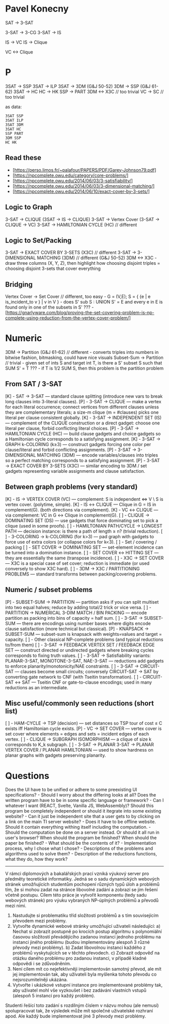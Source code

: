 
# Pavel Konecny

SAT -> 3-SAT

3-SAT -> 3-CG
3-SAT -> IS

IS -> VC
IS -> Clique

VC <-> Clique


# P


3SAT    -> SSP
3SAT    -> ILP
3SAT    -> 3DM      (G&J 50-52)
    3DM     -> SSP  (G&J 61-62)
3SAT    -> HC
    HC      -> HK
SSP     -> PART
3DM     <-> X3C // too trivial
VC      -> SC   // too trivial

as data:
```
3SAT SSP
3SAT ILP
3SAT 3DM
3SAT HC
SSP PART
3DM SSP
HC HK
```


## Read these
- [https://perso.limos.fr/~palafour/PAPERS/PDF/Garey-Johnson79.pdf]
- [https://npcomplete.owu.edu/category/core-problems/]
- [https://npcomplete.owu.edu/2014/06/03/3-satisfiability/]
- [https://npcomplete.owu.edu/2014/06/03/3-dimensional-matching/]
- [https://npcomplete.owu.edu/2014/06/10/exact-cover-by-3-sets/]

## Logic to Graph
3-SAT        -> CLIQUE          (3SAT -> IS -> CLIQUE)
3-SAT        -> Vertex Cover    (3-SAT -> CLIQUE -> VC)
3-SAT        -> HAMILTONIAN CYCLE (HC) // different

## Logic to Set/Packing
3-SAT        -> EXACT COVER BY 3-SETS (X3C) // different
3-SAT        -> 3-DIMENSIONAL MATCHING (3DM) // different (G&J 50-52)
3DM         <-> X3C 
    - draw three columns (X, Y, Z), then highlight how choosing disjoint triples = choosing disjoint 3-sets that cover everything

## Bridging
Vertex Cover    -> Set Cover // different, too easy
    - G = (V,E); S = { {e | e is_incident_to v } | v in V }
    - does S' sub S : UNION S' = E and every e in E is found only in one of the subsets in S' ???
    - [https://gnarlyware.com/blog/proving-the-set-covering-problem-is-np-complete-using-reduction-from-the-vertex-cover-problem/]


# Numeric
3DM             -> Partition (G&J 61-62) // different
    - converts triples into numbers in bitwise fashion, bitmasking, could have nice visuals
Subset-Sum      -> Partition // trivial
    - given set of ints S and target int T, is there a S' subset S such that SUM S' = T ???
    - if T is 1/2 SUM S, then this problem is the partition problem



## From SAT / 3-SAT

[K] - SAT → 3-SAT — standard clause splitting (introduce new vars to break long clauses into 3-literal clauses).
[P] - 3-SAT → CLIQUE — make a vertex for each literal occurrence; connect vertices from different clauses unless they are complementary literals; a size-m clique (m = #clauses) picks one literal per clause consistent globally.
[K] - 3-SAT → INDEPENDENT SET (IS) — complement of the CLIQUE construction or a direct gadget: choose one literal per clause, forbid conflicting literal choices.
[P] - 3-SAT → HAMILTONIAN CYCLE (HC) — build clause gadgets and choice gadgets so a Hamiltonian cycle corresponds to a satisfying assignment.
[K] - 3-SAT → GRAPH k-COLORING (k≥3) — construct gadgets forcing one color per clause/literal and forbid conflicting assignments.
[P] - 3-SAT → 3-DIMENSIONAL MATCHING (3DM) — encode variables/clauses into triples so a perfect matching corresponds to a satisfying assignment.
[P] - 3-SAT → EXACT COVER BY 3-SETS (X3C) — similar encoding to 3DM / set gadgets representing variable assignments and clause satisfaction.

## Between graph problems (very standard)

[K] - IS → VERTEX COVER (VC) — complement: S is independent ⇔ V \ S is vertex cover. (polytime, simple).
[K] - IS ↔ CLIQUE — Clique in G = IS in complement(G). (both directions via complement).
[K] - VC ↔ CLIQUE — via complement: VC in G ↔ Clique in complement(G).
[ ] - CLIQUE → DOMINATING SET (DS) — use gadgets that force dominating set to pick a clique (used in some proofs).
[ ] - HAMILTONIAN PATH/CYCLE → LONGEST PATH — decision instance: is there a path of length ≥ n? (trivial reduction).
[ ] - 3-COLORING → k-COLORING (for k>3) — pad graph with gadgets to force use of extra colors (or collapse colors for k<3).
[ ] - Set / covering / packing
[ ] - SET COVER → DOMINATING SET — set-element incidence can be turned into a domination instance.
[ ] - SET COVER ↔ HITTING SET — they are essentially the same (transpose incidence).
[ ] - X3C → SET COVER — X3C is a special case of set cover; reduction is immediate (or used conversely to show X3C hard).
[ ] - 3DM → X3C / PARTITIONING PROBLEMS — standard transforms between packing/covering problems.

## Numeric / subset problems

[P] - SUBSET-SUM → PARTITION — partition asks if you can split multiset into two equal halves; reduce by adding total/2 trick or vice versa.
[ ] - PARTITION → NUMERICAL 3-DIM MATCH / BIN PACKING — encode partition as packing into bins of capacity = half sum.
[ ] - 3-SAT → SUBSET-SUM — there are encodings using number bases where digits encode clause satisfaction (more technical but classical).
[P] - KNAPSACK → SUBSET-SUM — subset-sum is knapsack with weights=values and target = capacity.
[ ] - Other classical NP-complete problems (and typical reductions to/from them)
[ ] - 3-SAT → FEEDBACK VERTEX SET / FEEDBACK EDGE SET — construct directed or undirected gadgets where breaking cycles corresponds to fixing truth values.
[ ] - 3-SAT → Satisfiability variants: PLANAR-3-SAT, MONOTONE-3-SAT, NAE-3-SAT — reductions add gadgets to enforce planarity/monotonicity/NAE constraints.
[ ] - 3-SAT → CIRCUIT-SAT — clauses become small circuits; conversely CIRCUIT-SAT → SAT by converting gate network to CNF (with Tseitin transformation).
[ ] - CIRCUIT-SAT ↔ SAT — Tseitin CNF or gate-to-clause encodings; used in many reductions as an intermediate.

## Misc useful/commonly seen reductions (short list)

[ ] - HAM-CYCLE → TSP (decision) — set distances so TSP tour of cost ≤ C exists iff Hamiltonian cycle exists.
[P] - VC → SET COVER — vertex cover is set cover where elements = edges and sets = incident edges of each vertex.
[ ] - CLIQUE → SUBGRAPH ISOMORPHISM — a clique of size k corresponds to K_k subgraph.
[ ] - 3-SAT → PLANAR 3-SAT → PLANAR VERTEX COVER / PLANAR HAMILTONIAN — used to show hardness on planar graphs with gadgets preserving planarity.



# Questions

Does the UI have to be unified or adhere to some preexisting UI specifications?
    - Should I worry about the differing looks at all?
Does the written program have to be in some specific language or framework?
    - Can I whatever I want (REACT, Svelte, Vanilla JS, WebAssembly)?
Should this program be completely independent or should it itegrate into some existing website?
    - Can it just be independent site that a user gets to by clicking on a link on the main TI server website?
    - Does it have to be offline website. Should it contain everything withing itself including the computation.
    - Should the computation be done on a server instead. Or should it all run in user's browser?
When should the program be finished?
When should the paper be finished? 
    - What should be the contents of it? 
        - Implementation process, why I chose what I chose? 
        - Descriptions of the problems and algorithms used to solve them?
        - Description of the reductions functions, what they do, how they work?

---


V rámci diplomových a bakalářských prací vzniká výukový server pro předměty
teoretické informatiky. Jedná se o sadu dynamických webových stránek
umožňujících studentům pochopení různých typů úloh a problémů tím, že si mohou
zadat na stránce libovolné zadání a zobrazí se jim řešení včetně postupu. Cílem
této práce je vytvořit komponentu (tedy sadu webových stránek) pro výuku
vybraných NP-úplných problémů a převodů mezi nimi.

1. Nastudujte si problematiku tříd složitosti problémů a s tím souvisejícím
   převodem mezi problémy.
2. Vytvořte dynamické webové stránky umožňující uživateli následující: 
    a) Nechat si zobrazit postupně po krocích postup algoritmu s polynomiální
       časovou složitostí převádějícího zadanou instanci jednoho problému na instanci
       jiného problému (budou implementovány alespoň 3 různé převody mezi problémy).
    b) Zadat libovolnou instanci každého z problémů vyskytujících se v těchto
       převodech. 
    c) Zobrazit odpověď na otázku daného problému pro zadanou instanci,
       v případě kladné odpovědi i se zdůvodněním.
3. Není cílem mít co nejefektivněji implementován samotný převod, ale mít jej
   implementován tak, aby uživateli byla myšlenka tohoto převodu co
   nejsrozumitelněji ukázána.
4. Vytvořte i ukázkové vstupní instance pro implementované problémy tak, aby
   uživatel mohl vše vyzkoušet i bez zadávání vlastních vstupů (alespoň 5
   instancí pro každý problém).

Studenti řešící toto zadání s rozdílným číslem v názvu mohou (ale nemusí)
spolupracovat tak, že výsledek může mít společné uživatelské rozhraní apod. Ale
každý bude implementovat jiné 3 převody mezi problémy.

